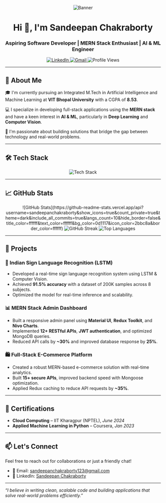 <!-- Banner Image -->
<p align="center">
  <img src="https://raw.githubusercontent.com/saadeghi/saadeghi/main/dino.gif" alt="Banner" />
</p>


<h1 align="center">Hi 👋, I'm Sandeepan Chakraborty</h1>
<h3 align="center">Aspiring Software Developer | MERN Stack Enthusiast | AI & ML Engineer</h3>

<p align="center">
  <a href="https://www.linkedin.com/in/Sandeepan-chakraborty/">
    <img src="https://img.shields.io/badge/LinkedIn-blue?style=flat&logo=linkedin" alt="LinkedIn" />
  </a>
  <a href="mailto:sandeepanchakraborty123@gmail.com">
    <img src="https://img.shields.io/badge/Gmail-D14836?style=flat&logo=gmail&logoColor=white" alt="Gmail" />
  </a>
  <img src="https://komarev.com/ghpvc/?username=sandeepanchakraborty&label=Profile%20views&color=0e75b6&style=flat" alt="Profile Views" />
</p>

---

## 🚀 About Me

🎓 I'm currently pursuing an Integrated M.Tech in Artificial Intelligence and Machine Learning at **VIT Bhopal University** with a CGPA of **8.53**.

💻 I specialize in developing full-stack applications using the **MERN stack** and have a keen interest in **AI & ML**, particularly in **Deep Learning** and **Computer Vision**.

🧠 I'm passionate about building solutions that bridge the gap between technology and real-world problems.

---

## 🛠️ Tech Stack

<p align="center">
  <img src="https://skillicons.dev/icons?i=java,js,python,react,nodejs,express,mongodb,redux,materialui,git" alt="Tech Stack" />
</p>

---

## 📈 GitHub Stats

<p align="center">
![GitHub Stats](https://github-readme-stats.vercel.app/api?username=sandeepanchakraborty&show_icons=true&count_private=true&theme=dark&include_all_commits=true&langs_count=10&hide_border=false&title_color=ffffff&text_color=ffffff&bg_color=0d1117&icon_color=2bbc8a&border_color=ffffff)

  <img src="https://github-readme-streak-stats.herokuapp.com/?user=sandeepanchakraborty&theme=gruvbox" alt="GitHub Streak" />
  <img src="https://github-readme-stats.vercel.app/api/top-langs/?username=sandeepanchakraborty&layout=compact&theme=gruvbox" alt="Top Languages" />
</p>

---

## 🧩 Projects

### 🧠 Indian Sign Language Recognition (LSTM)
- Developed a real-time sign language recognition system using LSTM & Computer Vision.
- Achieved **91.5% accuracy** with a dataset of 200K samples across 8 subjects.
- Optimized the model for real-time inference and scalability.

### 📊 MERN Stack Admin Dashboard
- Built a responsive admin panel using **Material UI**, **Redux Toolkit**, and **Nivo Charts**.
- Implemented **12+ RESTful APIs**, **JWT authentication**, and optimized MongoDB queries.
- Reduced API calls by **~30%** and improved database response by **25%**.

### 🛍️ Full-Stack E-Commerce Platform
- Created a robust MERN-based e-commerce solution with real-time analytics.
- Built **15+ secure APIs**, improved backend speed with Mongoose optimization.
- Applied Redux caching to reduce API requests by **~35%**.

---

## 📜 Certifications

- **Cloud Computing** – IIT Kharagpur (NPTEL), *June 2024*
- **Applied Machine Learning in Python** – Coursera, *Jan 2023*

---

## 📫 Let's Connect

Feel free to reach out for collaborations or just a friendly chat!

- 📧 Email: [sandeepanchakraborty123@gmail.com](mailto:sandeepanchakraborty123@gmail.com)
- 💼 LinkedIn: [Sandeepan Chakraborty](https://www.linkedin.com/in/Sandeepan-chakraborty/)

---

*“I believe in writing clean, scalable code and building applications that solve real-world problems efficiently.”*

